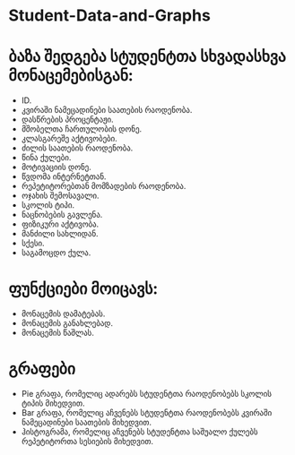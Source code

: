 # Student-Data-and-Graphs

# ბაზა შედგება სტუდენტთა სხვადასხვა მონაცემებისგან:
- ID.
- კვირაში ნამეცადინები საათების რაოდენობა.
- დასწრების პროცენტაჟი.
- მშობელთა ჩართულობის დონე.
- კლასგარეშე აქტივობები.
- ძილის საათების რაოდენობა.
- წინა ქულები.
- მოტივაციის დონე.
- წვდომა ინტერნეტთან.
- რეპეტიტორებთან მომზადების რაოდენობა.
- ოჯახის შემოსავალი.
- სკოლის ტიპი.
- ნაცნობების გავლენა.
- ფიზიკური აქტივობა.
- მანძილი სახლიდან.
- სქესი.
- საგამოცდო ქულა.

# ფუნქციები მოიცავს:
- მონაცემის დამატებას.
- მონაცემის განახლებად.
- მონაცემის წაშლას.

# გრაფები
- Pie გრაფა, რომელიც ადარებს სტუდენტთა რაოდენობებს სკოლის ტიპის მიხედვით.
- Bar გრაფა, რომელიც აჩვენებს სტუდენტთა რაოდენობებს კვირაში ნამეცადინები საათების მიხედვით.
- ჰისტოგრამა, რომელიც აჩვენებს სტუდენტთა საშუალო ქულებს რეპეტიტორთა სესიების მიხედვით.

